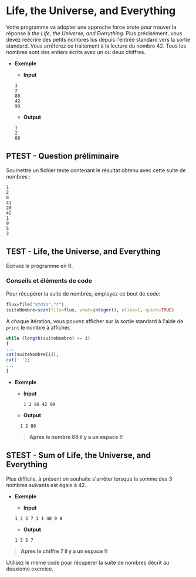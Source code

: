 # Life, the Universe, and Everything

Votre programme va adopter une approche force brute pour trouver la réponse à *the Life, the Universe, and Everything*.
Plus précisément, vous devez réécrire des petits nombres lus depuis l'entrée standard vers la sortie standard.
Vous arrêterez ce traitement à la lecture du nombre 42.
Tous les nombres sont des entiers écrits avec un ou deux chiffres.

+ **Exemple**

  + **Input**
  ```
  1
  2
  88
  42
  99
  ```

  + **Output**
  ```
  1
  2
  88
  ```

## PTEST - Question préliminaire

Soumettre un fichier texte contenant le résultat obtenu avec cette suite de nombres :
```
1
2
8
41
20
42
1
9
5
3
```


## TEST -  Life, the Universe, and Everything

Écrivez le programme en R.

### Conseils et éléments de code

Pour récupérer la suite de nombres, employez ce bout de code:
```R
flux=file("stdin","r")
suiteNombre=scan(file=flux, what=integer(), nline=1, quiet=TRUE)
```
À chaque itération, vous pouvez afficher sur la sortie standard à l'aide de `print` le nombre à afficher.
```R
while (length(suiteNombre) >= i)
{
...
cat(suiteNombre[i]);
cat(' ');
...
}
```

+ **Exemple**
  + **Input**
  
    ```
    1 2 88 42 99
    ```
  + **Output**
  
  ```
    1 2 88 
  ```
  
  > **Apres le nombre 88 il y a un espace !!**

## STEST - Sum of Life, the Universe, and Everything

Plus difficile, à présent on souhaite s'arrêter lorsque la somme des 3 nombres suivants est égale à 42.

+ **Exemple**

  + **Input**
  
  ```
  1 3 5 7 1 1 40 9 8
  ```
  
  + **Output**
  
  ```
  1 3 5 7
  ```

> **Apres le chiffre 7 il y a un espace !!**

Utilisez le meme code pour récuperer la suite de nombres décrit au deuxieme exercice.
